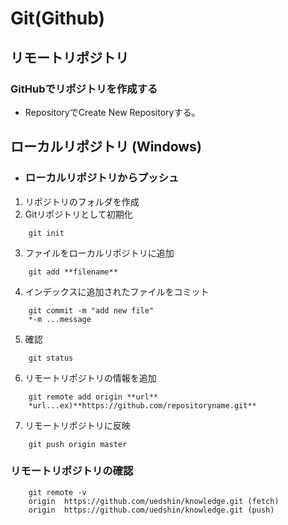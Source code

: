 # Git(Github) #

## リモートリポジトリ ##
### GitHubでリポジトリを作成する ###
- RepositoryでCreate New Repositoryする。

## ローカルリポジトリ (Windows) ##
- ### ローカルリポジトリからプッシュ ###
1. リポジトリのフォルダを作成
2. Gitリポジトリとして初期化　　
```
    git init
```
3. ファイルをローカルリポジトリに追加
```
    git add **filename**
```
4. インデックスに追加されたファイルをコミット    
```
    git commit -m "add new file"
    *-m ...message
```
5. 確認
```
    git status
```
6. リモートリポジトリの情報を追加
```
    git remote add origin **url**
    *url...ex)**https://github.com/repositoryname.git**
```
7. リモートリポジトリに反映
```
    git push origin master
```
### リモートリポジトリの確認 ###
```
    git remote -v
    origin  https://github.com/uedshin/knowledge.git (fetch)
    origin  https://github.com/uedshin/knowledge.git (push)
```
